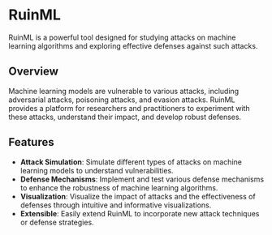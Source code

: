 # RuinML

RuinML is a powerful tool designed for studying attacks on machine learning algorithms and exploring effective defenses against such attacks.

## Overview

Machine learning models are vulnerable to various attacks, including adversarial attacks, poisoning attacks, and evasion attacks. RuinML provides a platform for researchers and practitioners to experiment with these attacks, understand their impact, and develop robust defenses.

## Features

- **Attack Simulation**: Simulate different types of attacks on machine learning models to understand vulnerabilities.
- **Defense Mechanisms**: Implement and test various defense mechanisms to enhance the robustness of machine learning algorithms.
- **Visualization**: Visualize the impact of attacks and the effectiveness of defenses through intuitive and informative visualizations.
- **Extensible**: Easily extend RuinML to incorporate new attack techniques or defense strategies.

